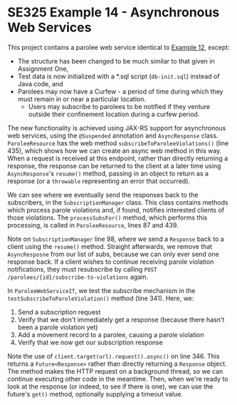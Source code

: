 # SE325 Example 14 - Asynchronous Web Services
This project contains a parolee web service identical to [Example 12](../example-12-parolee-with-jpa), except:
- The structure has been changed to be much similar to that given in Assignment One,
- Test data is now initialized with a *.sql script (`db-init.sql`) instead of Java code, and
- Parolees may now have a Curfew - a period of time during which they must remain  in or near a particular location.
  - Users may subscribe to parolees to be notified if they venture outside their confinement location during a curfew period.

The new functionality is achieved using JAX-RS support for asynchronous web services, using the `@Suspended` annotation and `AsyncResponse` class. `ParoleeResource` has the web method `subscribeToParoleeViolations()` (line 435), which shows how we can create an async web method in this way. When a request is received at this endpoint, rather than directly returning a response, the response can be returned to the client at a later time using `AsyncResponse`'s `resume()` method, passing in an object to return as a response (or a `throwable` representing an error that occurred).

We can see where we eventually send the responses back to the subscribers, in the `SubscriptionManager` class. This class contains methods which process parole violations and, if found, notifies interested clients of those violations. The `processSubsFor()` method, which performs this processing, is called in `ParoleeResource`, lines 87 and 439.

Note on `SubscriptionManager` line 98, where we send a `Response` back to a client using the `resume()` method. Straight afterwards, we remove that `AsyncResposne` from our list of subs, because we can only ever send one response back. If a client wishes to continue receiving parole violation notifications, they must resubscribe by calling `POST /parolees/{id}/subscribe-to-violations` again.

In `ParoleeWebServiceIT`, we test the subscribe mechanism in the `testSubscribeToParoleViolation()` method (line 341). Here, we:
1. Send a subscription request
2. Verify that we don't immediately get a response (because there hasn't been a parole violation yet)
3. Add a movement record to a parolee, causing a parole violation
4. Verify that we now get our subscription response

Note the use of `client.target(url).request().async()` on line 346. This returns a `Future<Response>` rather than directly returning a `Response` object. The method makes the HTTP request on a background thread, so we can continue executing other code in the meantime. Then, when we're ready to look at the response (or indeed, to see if there is one), we can use the future's `get()` method, optionally supplying a timeout value.
